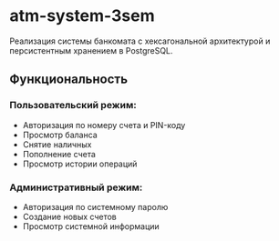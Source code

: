 # atm-system-3sem

Реализация системы банкомата с хексагональной архитектурой и персистентным хранением в PostgreSQL.

## Функциональность

### Пользовательский режим:
- Авторизация по номеру счета и PIN-коду
- Просмотр баланса
- Снятие наличных
- Пополнение счета
- Просмотр истории операций

### Административный режим:
- Авторизация по системному паролю
- Создание новых счетов
- Просмотр системной информации
